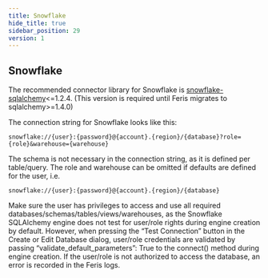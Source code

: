 ```yaml
---
title: Snowflake
hide_title: true
sidebar_position: 29
version: 1
---
```


## Snowflake

The recommended connector library for Snowflake is
[snowflake-sqlalchemy](https://pypi.org/project/snowflake-sqlalchemy/1.2.4/)<=1.2.4. (This version is required until Feris migrates to sqlalchemy>=1.4.0)

The connection string for Snowflake looks like this:

```
snowflake://{user}:{password}@{account}.{region}/{database}?role={role}&warehouse={warehouse}
```

The schema is not necessary in the connection string, as it is defined per table/query. The role and
warehouse can be omitted if defaults are defined for the user, i.e.

```
snowflake://{user}:{password}@{account}.{region}/{database}
```

Make sure the user has privileges to access and use all required
databases/schemas/tables/views/warehouses, as the Snowflake SQLAlchemy engine does not test for
user/role rights during engine creation by default. However, when pressing the “Test Connection”
button in the Create or Edit Database dialog, user/role credentials are validated by passing
“validate_default_parameters”: True to the connect() method during engine creation. If the user/role
is not authorized to access the database, an error is recorded in the Feris logs.
